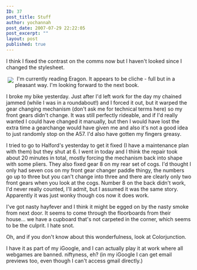 ```yaml
---
ID: 37
post_title: Stuff
author: yochannah
post_date: 2007-07-29 22:22:05
post_excerpt: ""
layout: post
published: true
---
```

I think I fixed the contrast on the comms now but I haven't looked since I changed the stylesheet.

<a href="http://www.amazon.co.uk/gp/product/0552553719?ie=UTF8&amp;tag=cat09-21&amp;linkCode=as2&amp;camp=1634&amp;creative=6738&amp;creativeASIN=0552553719"><img src="http://www.catwithnoname.com/amazonpics/eragon.jpg" style="border: 0px none ; padding: 4px; float: left" /></a><img src="http://www.assoc-amazon.co.uk/e/ir?t=cat09-21&amp;l=as2&amp;o=2&amp;a=0552553719" style="border: medium none  ! important; margin: 0px ! important" border="0" height="1" width="1" /> I'm currently reading Eragon. It appears to be cliche - full but in a pleasant way. I'm looking forward to the next book.

I broke my bike yesterday. Just after I'd left work for the day my chained jammed (while I was in a roundabout!) and I forced it out, but it warped the gear changing mechanism (don't ask me for technical terms here) so my front gears didn't change. It was still perfectly rideable, and if I'd really wanted I could have changed it manually, but then I would have lost the extra time a gearchange would have given me and also it's not a good idea to just randomly stop on the A57. I'd also have gotten my fingers greasy.

I tried to go to Halford's yesterday to get it fixed (I have a maintenance plan with them) but they shut at 6. I went in today and I think the repair took about 20 minutes in total, mostly forcing the mechanism back into shape with some pliers. They also fixed gear 8 on my rear set of cogs. I'd thought I only had seven cos on my front gear changer paddle thingy, the numbers go up to three but you can't change into three and there are clearly only two front gears when you look at the cogs. Number 8 on the back didn't work, I'd never really counted, I'll admit, but I assumed it was the same story. Apparently it was just wonky though cos now it does work.

I've got nasty hayfever and I think it might be egged on by the nasty smoke from next door. It seems to come through the floorboards from their house... we have a cupboard that's not carpeted in the corner, which seems to be the culprit. I hate snot.

Oh, and if you don't know about this wonderfulness, look at Colorjunction.

<script src="http://gmodules.com/ig/ifr?url=http://www.google.com/ig/modules/colorjunction.xml&amp;up_difficulty=4&amp;up_size=10&amp;synd=open&amp;w=200&amp;h=222&amp;title=Color+junction&amp;lang=en&amp;country=ALL&amp;border=%23ffffff%7C0px%2C1px+solid+%2399BB66%7C0px%2C2px+solid+%23AACC66%7C0px%2C2px+solid+%23BBDD66&amp;output=js"></script>

I have it as part of my iGoogle, and I can actually play it at work where all webgames are banned. niftyness, eh? (in my iGoogle I can get email previews too, even though I can't access gmail directly.)